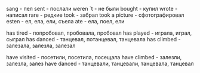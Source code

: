 sang - пел
sent - послали
weren `t - не были
bought - купил
wrote - написал
rare - редкие
took - забрал
took a picture - сфотографировал
esten - ел, ела, ели, съела
ate - eла, поел, ели

has tired - попробовал, пробовала, пробовал
has played - играла, играл, сыграл
has danced - танцевал, потанцевал, танцевала
has climbed - залезала, залезла, залезал

have visited - посетили, посетила, посещала
have climbed - залезли, залезла, залез
have danced - танцевали, танцевали, танцевала, танцевал
